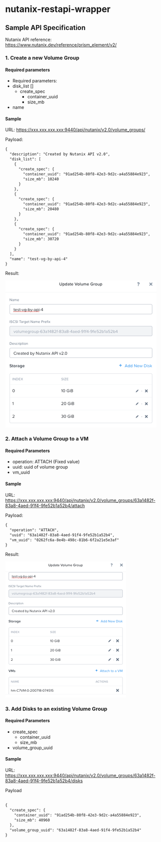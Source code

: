 # nutanix-restapi-wrapper

## Sample API Specification

Nutanix API reference: https://www.nutanix.dev/reference/prism_element/v2/

### 1. Create a new Volume Group

#### Required parameters
* Required parameters:  
* disk_list []
   * create_spec
      * container_uuid
      * size_mb
* name

#### Sample
URL: https://xxx.xxx.xxx.xxx:9440/api/nutanix/v2.0/volume_groups/

Payload:
```
{
  "description": "Created by Nutanix API v2.0",
  "disk_list": [
    {
      "create_spec": {
        "container_uuid": "91ad254b-80f8-42e3-9d2c-a4a55884e923",
        "size_mb": 10240
      }
    },
    {
      "create_spec": {
        "container_uuid": "91ad254b-80f8-42e3-9d2c-a4a55884e923",
        "size_mb": 20480
      }
    },
    {
      "create_spec": {
        "container_uuid": "91ad254b-80f8-42e3-9d2c-a4a55884e923",
        "size_mb": 30720
      }
    }
  ],
  "name": "test-vg-by-api-4"
}
```

Result:

![result](resources/CreateVG_result.png)

### 2. Attach a Volume Group to a VM

#### Required Parameters

* operation: ATTACH (Fixed value)
* uuid: uuid of volume group
* vm_uuid

#### Sample
URL: https://xxx.xxx.xxx.xxx:9440/api/nutanix/v2.0/volume_groups/63a1482f-83a8-4aed-91f4-9fe52b1a52b4/attach

Payload:
```
{
  "operation": "ATTACH",
  "uuid": "63a1482f-83a8-4aed-91f4-9fe52b1a52b4",
  "vm_uuid": "0262fc6a-8e4b-498c-81b6-6f2a21e5e3af"
}
```

Result:

![Result](resources/AttachVGroup2VM.png)

### 3. Add Disks to an existing Volume Group

#### Required Parameters

* create_spec
  * container_uuid
  * size_mb
* volume_group_uuid

#### Sample
URL: https://xxx.xxx.xxx.xxx:9440/api/nutanix/v2.0/volume_groups/63a1482f-83a8-4aed-91f4-9fe52b1a52b4/disks

Payload
```

{
  "create_spec": {
    "container_uuid": "91ad254b-80f8-42e3-9d2c-a4a55884e923",
    "size_mb": 40960
  },
  "volume_group_uuid": "63a1482f-83a8-4aed-91f4-9fe52b1a52b4"
}
```
